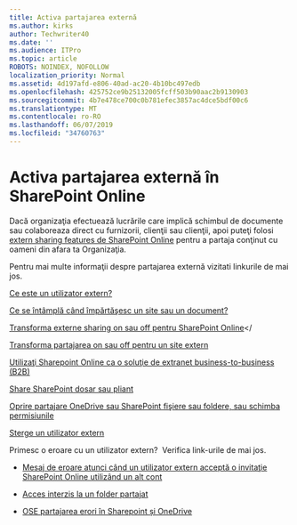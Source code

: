 ```yaml
---
title: Activa partajarea externă
ms.author: kirks
author: Techwriter40
ms.date: ''
ms.audience: ITPro
ms.topic: article
ROBOTS: NOINDEX, NOFOLLOW
localization_priority: Normal
ms.assetid: 4d197afd-e806-40ad-ac20-4b10bc497edb
ms.openlocfilehash: 425752ce9b25132005fcff503b90aac2b9130903
ms.sourcegitcommit: 4b7e478ce700c0b781efec3857ac4dce5bdf00c6
ms.translationtype: MT
ms.contentlocale: ro-RO
ms.lasthandoff: 06/07/2019
ms.locfileid: "34760763"
---
```

# <a name="enable-external-sharing-in-sharepoint-online"></a>Activa partajarea externă în SharePoint Online

Dacă organizaţia efectuează lucrările care implică schimbul de documente sau colaboreaza direct cu furnizorii, clienţii sau clienţii, apoi puteţi folosi [extern sharing features de SharePoint Online](https://docs.microsoft.com/sharepoint/external-sharing-overview) pentru a partaja conţinut cu oameni din afara ta Organizaţia.

Pentru mai multe informaţii despre partajarea externă vizitati linkurile de mai jos.

[Ce este un utilizator extern?](https://docs.microsoft.com/sharepoint/external-sharing-overview#what-is-an-external-user)

[Ce se întâmplă când împărtăşesc un site sau un document?](https://docs.microsoft.com/sharepoint/external-sharing-overview#what-happens-when-i-share-a-site-or-document)


[Transforma externe sharing on sau off pentru SharePoint Online](https://docs.microsoft.com/sharepoint/turn-external-sharing-on-or-off)</

[Transforma partajarea on sau off pentru un site extern](https://docs.microsoft.com/sharepoint/change-external-sharing-site)

[Utilizaţi Sharepoint Online ca o soluţie de extranet business-to-business (B2B)](https://docs.microsoft.com/sharepoint/create-b2b-extranet)

[Share SharePoint dosar sau pliant](https://support.office.com/article/share-sharepoint-files-or-folders-1fe37332-0f9a-4719-970e-d2578da4941c)

[Oprire partajare OneDrive sau SharePoint fişiere sau foldere, sau schimba permisiunile](https://support.office.com/article/stop-sharing-onedrive-or-sharepoint-files-or-folders-or-change-permissions-0a36470f-d7fe-40a0-bd74-0ac6c1e13323?ui=en-US&amp;rs=en-US&amp;ad=US)

[Sterge un utilizator extern](https://docs.microsoft.com/sharepoint/remove-users#delete-a-guest-from-the-microsoft-365-admin-center)

Primesc o eroare cu un utilizator extern? &nbsp;Verifica link-urile de mai jos.

- [Mesaj de eroare atunci când un utilizator extern acceptă o invitaţie SharePoint Online utilizând un alt cont](https://support.office.com/article/Error-message-when-an-external-user-accepts-a-SharePoint-Online-invitation-by-using-another-account-f0d34413-ea7c-42c7-a485-c4e5d421e5f0- )

- [Acces interzis la un folder partajat](https://support.office.com/client/d678b57a-53ad-4414-9423-d8726a0c532f)

- [OSE partajarea erori în Sharepoint și OneDrive](https://docs.microsoft.com/sharepoint/sharepoint-onedrive-error-message)


